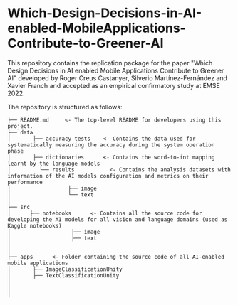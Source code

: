 # Which-Design-Decisions-in-AI-enabled-MobileApplications-Contribute-to-Greener-AI

This repository contains the replication package for the paper "Which Design Decisions in AI enabled Mobile Applications Contribute to Greener AI" developed by Roger Creus Castanyer, Silverio Martínez-Fernández and Xavier Franch and accepted as an empirical confirmatory study at EMSE 2022. 

The repository is structured as follows:

```
├── README.md     <- The top-level README for developers using this project.
├── data
│       ├── accuracy tests    <- Contains the data used for systematically measuring the accuracy during the system operation phase
│       ├── dictionaries      <- Contains the word-to-int mapping learnt by the language models
│   	  └── results           <- Contains the analysis datasets with information of the AI models configuration and metrics on their performance
│                  ├── image      
│                  └── text
│
├── src	
│      ├── notebooks      <- Contains all the source code for developing the AI models for all vision and language domains (used as Kaggle notebooks)
│                   ├── image      
│                   ├── text      
│
│	
├── apps      <- Folder containing the source code of all AI-enabled mobile applications
│       ├── ImageClassificationUnity
│       ├── TextClassificationUnity
│		  
│
│
```
